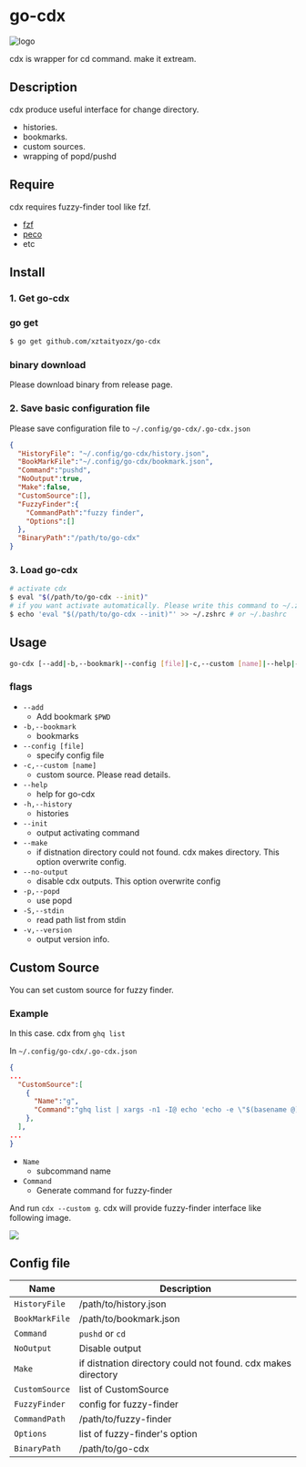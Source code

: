 # go-cdx

![logo](./img/logo.png)

cdx is wrapper for cd command. make it extream.



## Description



cdx produce useful interface for change directory.  

- histories.
- bookmarks.
- custom sources.
- wrapping of popd/pushd



## Require

cdx requires fuzzy-finder tool like fzf.  



- [fzf](https://github.com/junegunn/fzf)
- [peco](https://github.com/peco/peco)
- etc



## Install 

### 1. Get go-cdx

### go get

```sh
$ go get github.com/xztaityozx/go-cdx
```



### binary download

Please download binary from release page.



### 2. Save basic configuration file

Please save configuration file to `~/.config/go-cdx/.go-cdx.json`

```json
{
  "HistoryFile": "~/.config/go-cdx/history.json",
  "BookMarkFile":"~/.config/go-cdx/bookmark.json",
  "Command":"pushd",
  "NoOutput":true,
  "Make":false,
  "CustomSource":[],
  "FuzzyFinder":{
    "CommandPath":"fuzzy finder",
    "Options":[]
  },
  "BinaryPath":"/path/to/go-cdx"
}

```



### 3. Load go-cdx

```sh
# activate cdx
$ eval "$(/path/to/go-cdx --init)"
# if you want activate automatically. Please write this command to ~/.zshrc or ~/.bashrc
$ echo 'eval "$(/path/to/go-cdx --init)"' >> ~/.zshrc # or ~/.bashrc
```





## Usage

```sh
go-cdx [--add|-b,--bookmark|--config [file]|-c,--custom [name]|--help|-h,--history|--init|--make|--no-output|-p,--popd|-S,--stdin|-v,--version] [PATH]
```



### flags

- `--add`
  - Add bookmark `$PWD`
- `-b,--bookmark`
  - bookmarks
- `--config [file]`
  - specify config file
- `-c,--custom [name]`
  - custom source. Please read details.
- `--help`
  - help for go-cdx
- `-h,--history`
  - histories
- `--init`
  - output activating command
- `--make`
  - if distnation directory could not found. cdx makes directory. This option  overwrite config.
- `--no-output`
  - disable cdx outputs. This option overwrite config
- `-p,--popd`
  - use popd
- `-S,--stdin`
  - read path list from stdin
- `-v,--version`
  - output version info.


## Custom Source

You can set custom source for fuzzy finder. 



### Example

In this case. cdx from `ghq list`

In `~/.config/go-cdx/.go-cdx.json` 

```json
{
...
  "CustomSource":[
    {
      "Name":"g",
      "Command":"ghq list | xargs -n1 -I@ echo 'echo -e \"$(basename @) $(ghq root)/@\"'|bash|column -t" 
    },
  ],
...
}
```



- `Name`
  - subcommand name
- `Command`
  - Generate command for fuzzy-finder



And run `cdx --custom g`. cdx will provide fuzzy-finder interface like following image.

![](img/cdx_c_g.png)





## Config file

| Name           | Description                                                  |
| -------------- | ------------------------------------------------------------ |
| `HistoryFile`  | /path/to/history.json                                        |
| `BookMarkFile` | /path/to/bookmark.json                                       |
| `Command`      | `pushd` or `cd`                                              |
| `NoOutput`     | Disable output                                               |
| `Make`         | if distnation directory could not found. cdx makes directory |
| `CustomSource` | list of CustomSource                                         |
| `FuzzyFinder`  | config for fuzzy-finder                                      |
| `CommandPath`  | /path/to/fuzzy-finder                                        |
| `Options`      | list of fuzzy-finder's option                                |
| `BinaryPath`   | /path/to/go-cdx                                              |


